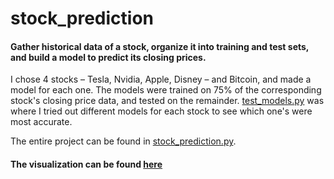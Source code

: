 # stock_prediction

#### Gather historical data of a stock, organize it into training and test sets, and build a model to predict its closing prices.

I chose 4 stocks – Tesla, Nvidia, Apple, Disney – and Bitcoin, and made a model for each one. The models were trained on 75% of the corresponding stock's closing price data, and tested on the remainder. [test_models.py](https://github.com/HzaRashid/stock_prediction/blob/main/test_models.py) was where I tried out different models for each stock to see which one's were most accurate. 

The entire project can be found in [stock_prediction.py](https://github.com/HzaRashid/stock_prediction/blob/main/stock_prediction.py). 


#### The visualization can be found [here](https://share.streamlit.io/hzarashid/stock_prediction/main/stock_prediction.py) 

